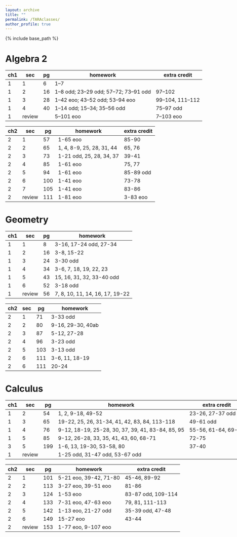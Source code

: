 ```yaml
---
layout: archive
title: ""
permalink: /TARAclasses/
author_profile: true
---
```


{% include base_path %}

# Algebra 2

<div align="center" style="width:max-content;" markdown="1">
  
| ch1 | sec    | pg | homework                             | extra credit    |
| --- | ------ | -- | ------------------------------------ | --------------- |
| 1   | 1      | 6  | 1–7                                  |                 |
| 1   | 2      | 16 | 1–8 odd; 23–29 odd; 57–72; 73–91 odd | 97–102          |
| 1   | 3      | 28 | 1–42 eoo; 43–52 odd; 53–94 eoo       | 99–104, 111–112 |
| 1   | 4      | 40 | 1–14 odd; 15–34; 35–56 odd           | 75–97 odd       |
| 1   | review |    | 5–101 eoo                            | 7–103 eoo       |

</div>

<div align="center" style="width:max-content;" markdown="1">
  
| ch2 | sec    | pg  | homework                  | extra credit  |
| --  | ------ | --- | ------------------------- | ------------- |
| 2   | 1      | 57  | 1-65 eoo                  | 85-90         |
| 2   | 2      | 65  | 1, 4, 8-9, 25, 28, 31, 44 | 65, 76        |
| 2   | 3      | 73  | 1-21 odd, 25, 28, 34, 37  | 39-41         |
| 2   | 4      | 85  | 1-61 eoo                  | 75, 77        |
| 2   | 5      | 94  |  1-61 eoo                 | 85-89 odd     |
| 2   | 6      | 100 |  1-41 eoo                 | 73-78         |
| 2   | 7      | 105 |  1-41 eoo                 | 83-86         |
| 2   | review | 111 |  1-81 eoo                 | 3-83 eoo      |

</div>

# Geometry
<div align="center" style="width:max-content;" markdown="1">
  
| ch1 | sec    | pg |  homework                         |
| --  | ------ | ---| --------------------------------- |
| 1   | 1      | 8  |  3-16, 17-24 odd, 27-34           |
| 1   | 2      | 16 | 3-8, 15-22                        |
| 1   | 3      | 24 | 3-30 odd                          |
| 1   | 4      | 34 | 3-6, 7, 18, 19, 22, 23            |
| 1   | 5      | 43 | 15, 16, 31, 32, 33-40 odd         |
| 1   | 6      | 52 |     3-18 odd                      |
| 1   | review | 56 |  7, 8, 10, 11, 14, 16, 17, 19-22  |

</div>

<div align="center" style="width:max-content;" markdown="1">
  
| ch2 | sec    | pg  |  homework         |
| --  | ------ | --- | ------------------|
| 2   | 1      | 71  | 3-33 odd          |
| 2   | 2      | 80  | 9-16, 29-30, 40ab |
| 2   | 3      | 87  | 5-12, 27-28       |
| 2   | 4      | 96  | 3-23 odd          |
| 2   | 5      | 103 | 3-13 odd          |
| 2   | 6      | 111 | 3-6, 11, 18-19    |
| 2   | 6      | 111 | 20-24             |

</div>




# Calculus
<div align="center" style="width:max-content;" markdown="1">
  
| ch1 | sec    | pg  | homework                                          | extra credit        |
|---- |--------|-----|-------------------------------------------------- |---------------------|
| 1   | 2      | 54  | 1, 2, 9-18, 49-52                                 | 23-26, 27-37 odd    |
| 1   | 3      | 65  | 19-22, 25, 26, 31-34, 41, 42, 83, 84, 113-118     | 49-61 odd           |
| 1   | 4      | 76  | 9-12, 18-19, 25-28, 30, 37, 39, 41, 83-84, 85, 95 | 55-56, 61-64, 69-72 |
| 1   | 5      | 85  | 9-12, 26-28, 33, 35, 41, 43, 60, 68-71            | 72-75               |
| 3   | 5      | 199 | 1-6, 13, 19-30, 53-58, 80                         | 37-40               |
| 1   | review |     | 1-25 odd, 31-47 odd, 53-67 odd                    |                     |

</div>
  
<div align="center" style="width:max-content;" markdown="1">
  
| ch2 | sec    | pg  | homework               | extra credit            |
|---- |--------|-----|------------------------|-------------------------|
| 2   | 1      | 101 | 5-21 eoo, 39-42, 71-80 | 45-46, 89-92            |
| 2   | 2      | 113 | 3-27 eoo, 39-51 eoo    | 81-86                   |
| 2   | 3      | 124 | 1-53 eoo               | 83-87 odd, 109-114      |
| 2   | 4      | 133 | 7-31 eoo, 47-63 eoo    | 79, 81, 111-113         |
| 2   | 5      | 142 | 1-13 eoo, 21-27 odd    | 35-39 odd, 47-48        |
| 2   | 6      | 149 | 15-27 eoo              | 43-44                   |
| 2   | review | 153 | 1-77 eoo, 9-107 eoo    |                         |

</div>
